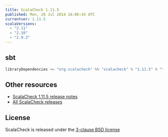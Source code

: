 ```yaml
---
title: ScalaCheck 1.11.5
published: Mon, 28 Jul 2014 16:06:43 UTC
currentver: 1.11.5
scalaVersions:
  - "2.11"
  - "2.10"
  - "2.9.3"
---
```

## sbt

```scala
libraryDependencies += "org.scalacheck" %% "scalacheck" % "1.11.5" % "test"
```

## Other resources

- [ScalaCheck 1.11.5 release notes](https://github.com/rickynils/scalacheck/tree/1.11.5/RELEASE)
- [All ScalaCheck releases](../releases.html)

## License

ScalaCheck is released under the [3-clause BSD license](https://github.com/rickynils/scalacheck/tree/1.11.5/LICENSE)
